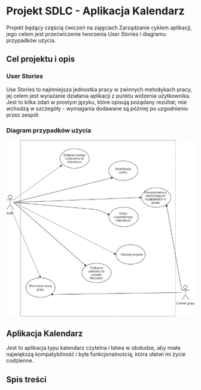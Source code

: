 # Projekt SDLC - Aplikacja Kalendarz
Projekt będący częścią ćwiczeń na zajęciach Zarządzanie cyklem aplikacji, jego celem jest przećwiczenie tworzenia User Stories i diagramu przypadków użycia. 

## Cel projektu i opis
### User Stories
Use Stories to najmniejsza jednostka pracy w zwinnych metodykach pracy, jej celem jest wyrażanie działania aplikacji z punktu widzenia użytkownika. Jest to kilka zdań w prostym języku, które opisują pożądany rezultat; mie wchodzą w szczegóły - wymagania dodawane są później po uzgodnieniu przez zespół.
### Diagram przypadków użycia
![tekst alternatywny](https://github.com/anng96/SDLC/blob/master/Diagram%20przypadk%C3%B3w%20u%C5%BCycia.jpg)

## Aplikacja Kalendarz
Jest to aplikacja typu kalendarz czytelna i łatwa w obsłudze, aby miała największą kompatybilność i była funkcjonalnością, która ułatwi mi życie codzienne.

## Spis treści


